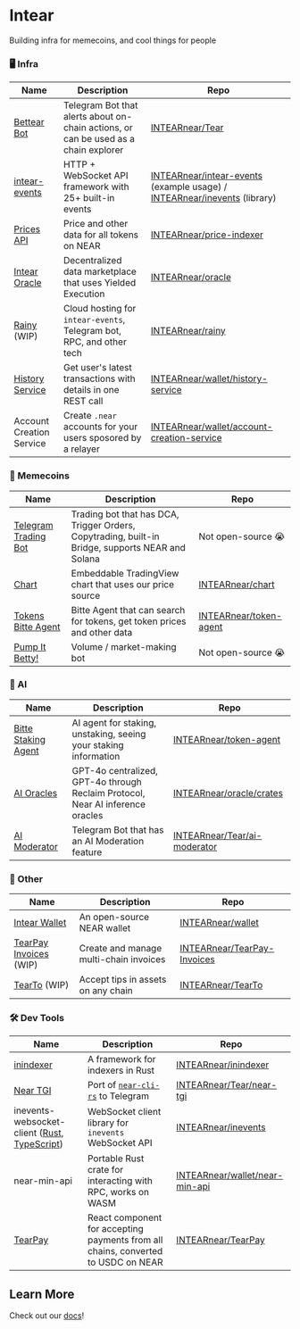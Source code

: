 # Intear

Building infra for memecoins, and cool things for people

### 🖥️ Infra

| Name | Description | Repo |
| --- | --- | --- |
| [Bettear Bot](https://t.me/BettearBot) | Telegram Bot that alerts about on-chain actions, or can be used as a chain explorer | [INTEARnear/Tear](https://github.com/INTEARnear/Tear) |
| [intear-events](https://docs.intear.tech/docs/events-api/) | HTTP + WebSocket API framework with 25+ built-in events | [INTEARnear/intear-events](https://github.com/INTEARnear/intear-events) (example usage) / [INTEARnear/inevents](https://github.com/INTEARnear/inevents) (library) |
| [Prices API](https://prices.intear.tech) | Price and other data for all tokens on NEAR | [INTEARnear/price-indexer](https://github.com/INTEARnear/price-indexer) |
| [Intear Oracle](https://oracle.intear.tech) | Decentralized data marketplace that uses Yielded Execution | [INTEARnear/oracle](https://github.com/INTEARnear/oracle) |
| [Rainy](https://rainy.intear.tech) (WIP) | Cloud hosting for `intear-events`, Telegram bot, RPC, and other tech | [INTEARnear/rainy](https://github.com/INTEARnear/rainy) |
| [History Service](https://wallet-history-service.intear.tech/api/transactions/intear.near) | Get user's latest transactions with details in one REST call | [INTEARnear/wallet/history-service](https://github.com/INTEARnear/wallet/tree/main/history-service) |
| Account Creation Service | Create `.near` accounts for your users sposored by a relayer | [INTEARnear/wallet/account-creation-service](https://github.com/INTEARnear/wallet/tree/main/account-creation-service) |

### 🎰 Memecoins

| Name | Description | Repo |
| --- | --- | --- |
| [Telegram Trading Bot](https://t.me/BettearBot) | Trading bot that has DCA, Trigger Orders, Copytrading, built-in Bridge, supports NEAR and Solana | Not open-source 😭 |
| [Chart](https://chart.intear.tech) | Embeddable TradingView chart that uses our price source | [INTEARnear/chart](https://github.com/INTEARnear/chart-tradingview) |
| [Tokens Bitte Agent](https://www.bitte.ai/registry/tokens-agent.intear.tech) | Bitte Agent that can search for tokens, get token prices and other data | [INTEARnear/token-agent](https://github.com/INTEARnear/token-agent) |
| [Pump It Betty!](https://pumpit.intear.tech) | Volume / market-making bot | Not open-source 😭 |

### 🤖 AI

| Name | Description | Repo |
| --- | --- | --- |
| [Bitte Staking Agent](https://www.bitte.ai/registry/staking-agent.intear.tech) | AI agent for staking, unstaking, seeing your staking information | [INTEARnear/token-agent](https://github.com/INTEARnear/token-agent) |
| [AI Oracles](https://github.com/INTEARnear/oracle/tree/main/crates) | GPT-4o centralized, GPT-4o through Reclaim Protocol, Near AI inference oracles | [INTEARnear/oracle/crates](https://github.com/INTEARnear/oracle) |
| [AI Moderator](https://t.me/BettearBot) | Telegram Bot that has an AI Moderation feature | [INTEARnear/Tear/ai-moderator](https://github.com/INTEARnear/Tear/tree/main/ai-moderator) |

### 🤔 Other

| Name | Description | Repo |
| --- | --- | --- |
| [Intear Wallet](https://wallet.intear.tech) | An open-source NEAR wallet | [INTEARnear/wallet](https://github.com/INTEARnear/wallet) |
| [TearPay Invoices](https://invoices.intear.tech) (WIP) | Create and manage multi-chain invoices | [INTEARnear/TearPay-Invoices](https://github.com/INTEARnear/TearPay-Invoices) |
| [TearTo](https://tear.to/slimedragon.near) (WIP) | Accept tips in assets on any chain | [INTEARnear/TearTo](https://github.com/INTEARnear/TearTo) |

### 🛠 Dev Tools

| Name | Description | Repo |
| --- | --- | --- |
| [inindexer](https://docs.rs/inindexer) | A framework for indexers in Rust | [INTEARnear/inindexer](https://github.com/INTEARnear/inindexer) |
| [Near TGI](https://t.me/BettearBot?start=near-tgi) | Port of [`near-cli-rs`](https://github.com/near/near-cli-rs) to Telegram | [INTEARnear/Tear/near-tgi](https://github.com/INTEARnear/Tear/tree/main/near-tgi) |
| inevents-websocket-client ([Rust](https://crates.io/crates/inevents-websocket-client), [TypeScript](https://www.npmjs.com/package/@intear/inevents-websocket-client)) | WebSocket client library for `inevents` WebSocket API | [INTEARnear/inevents](https://github.com/INTEARnear/inevents) |
| near-min-api | Portable Rust crate for interacting with RPC, works on WASM | [INTEARnear/wallet/near-min-api](https://github.com/INTEARnear/wallet/tree/main/near-min-api) |
| [TearPay](https://tearpay-demo.intear.tech) | React component for accepting payments from all chains, converted to USDC on NEAR | [INTEARnear/TearPay](https://github.com/INTEARnear/TearPay) |


## Learn More

Check out our [docs](https://docs.intear.tech)!

